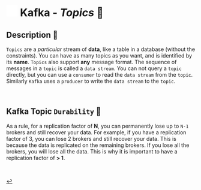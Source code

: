 # <img src="../../assets/img/kafka.png" width="30px"> **Kafka** - ***Topics*** 🚿

## **Description** 👀

`Topics` are a *particular* stream of **data**, like a table in a database (without the constraints). You can have as many topics as you want, and is identified by its **name**. `Topics` also support **any** message format. The sequence of messages in a `topic` is called a `data stream`. You can not query a `topic` directly, but you can use a `consumer` to read the `data stream` from the `topic`. Similarly `Kafka` uses a `producer` to write the `data stream` to the `topic`.

<br>

## **Kafka Topic** `Durability` 💪

As a rule, for a replication factor of **N**, you can permanently lose up to `N-1` brokers and still recover your data. For example, if you have a replication factor of 3, you can lose 2 brokers and still recover your data. This is because the data is replicated on the remaining brokers. If you lose all the brokers, you will lose all the data. This is why it is important to have a replication factor of **> 1**.


<br />

<!-- ## **Basic** `Commands` 📝

<br />

## **Examples** 🧩

<br /> -->

[↩️](../README.md)
